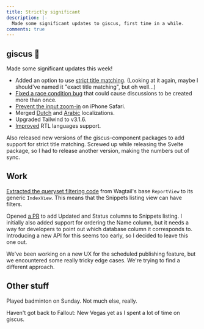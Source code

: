 ```yaml
---
title: Strictly significant
description: |-
  Made some significant updates to giscus, first time in a while.
comments: true
---
```


## giscus 💎

Made some significant updates this week!

- Added an option to use [strict title matching][strict-pr]. (Looking at it
  again, maybe I should've named it "exact title matching", but oh well...)
- [Fixed a race condition bug][fixed-race] that could cause discussions to be
  created more than once.
- [Prevent the input zoom-in][prevent-zoom] on iPhone Safari.
- Merged [Dutch][dutch] and [Arabic][arabic] localizations.
- Upgraded Tailwind to v3.1.6.
- [Improved][improve-rtl] RTL languages support.

Also released new versions of the giscus-component packages to add support for
strict title matching. Screwed up while releasing the Svelte package, so I had
to release another version, making the numbers out of sync.

## Work

[Extracted the queryset filtering code][extract-queryset] from Wagtail's base
`ReportView` to its generic `IndexView`. This means that the Snippets listing
view can have filters.

Opened [a PR][updated-status] to add Updated and Status columns to Snippets
listing. I initially also added support for ordering the Name column, but it
needs a way for developers to point out which database column it corresponds
to. Introducing a new API for this seems too early, so I decided to leave this
one out.

We've been working on a new UX for the scheduled publishing feature, but we
encountered some really tricky edge cases. We're trying to find a different
approach.

## Other stuff

Played badminton on Sunday. Not much else, really.

Haven't got back to Fallout: New Vegas yet as I spent a lot of time on giscus.

[strict-pr]: https://github.com/giscus/giscus/pull/621
[fixed-race]: https://github.com/giscus/giscus/pull/623
[prevent-zoom]: https://github.com/giscus/giscus/pull/625
[dutch]: https://github.com/giscus/giscus/pull/612
[arabic]: https://github.com/giscus/giscus/pull/622
[tailwind-316]: https://github.com/giscus/giscus/pull/354
[improve-rtl]: https://github.com/giscus/giscus/pull/626
[extract-queryset]: https://github.com/wagtail/wagtail/pull/8851
[updated-status]: https://github.com/wagtail/wagtail/pull/8890
